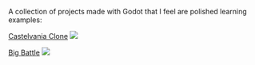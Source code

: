 A collection of projects made with Godot that I feel are polished learning examples:

[Castelvania Clone](https://github.com/Algorithmus/CastlevaniaClone)
![](http://www.godotengine.org/attachments/872/cc-screenshot.jpg)

[Big Battle](http://www.godotengine.org/topics/10555)
![](http://rghost.ru/6fl9CSfvV/image.png)
